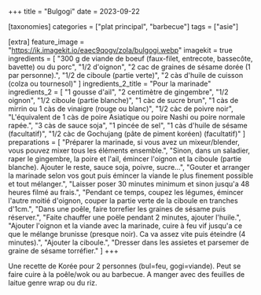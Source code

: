 +++
title = "Bulgogi"
date = 2023-09-22

[taxonomies]
categories = ["plat principal", "barbecue"]
tags = ["asie"]

[extra]
feature_image = "https://ik.imagekit.io/eaec9qogv/zola/bulgogi.webp"
imagekit = true
ingredients = [
  "300 g de viande de boeuf (faux-filet, entrecote, bassecôte, bavette) ou du porc",
  "1/2 d'oignon",
  "2 cac de graines de sésame dorée (1 par personne).",
  "1/2 de ciboule (partie verte)",
  "2 càs d'huile de cuisson (colza ou tournesol)"
]
ingredients_2_title = "Pour la marinade"
ingredients_2 = [
  "1 gousse d'ail",
  "2 centimètre de gingembre",
  "1/2 oignon",
  "1/2 ciboule (partie blanche)",
  "1 càc de sucre brun",
  "1 càs de mirrin ou 1 càs de vinaigre (rouge ou blanc)",
  "1/2 càc de poivre noir",
  "L'équivalent de 1 càs de poire Asiatique ou poire Nashi ou poire normale rapée.",
  "3 càs de sauce soja",
  "1 pincée de sel",
  "1 càs d'huile de sésame (facultatif)",
  "1/2 càc de Gochujang (pâte de piment koréen) (facultatif)"
]
preparations = [
  "Préparer la marinade, si vous avez un mixeur/blender, vous pouvez mixer tous les éléments ensemble.",
  "Sinon, dans un saladier, raper le gingembre, la poire et l'ail, émincer l'oignon et la ciboule (partie blanche). Ajouter le reste, sauce soja, poivre, sucre...",
  "Gouter et arranger la marinade selon vos gout puis émincer la viande le plus finement possible et tout mélanger.",
  "Laisser poser 30 minutes minimum et sinon jusqu'a 48 heures filmé au frais.",
  "Pendant ce temps, coupez les légumes, émincer l'autre moitié d'oignon, couper la partie verte de la ciboule en tranches d'1cm.",
  "Dans une poêle, faire torrefier les graines de sésame puis réserver.",
  "Faite chauffer une poële pendant 2 minutes, ajouter l'huile.",
  "Ajouter l'oignon et la viande avec la marinade, cuire à feu vif jusqu'a ce que le mélange brunisse (presque noir). Ca va assez vite puis éteindre (4 minutes).",
  "Ajouter la ciboule.",
  "Dresser dans les assietes et parsemer de graine de sésame torréfier."
]
+++

Une recette de Korée pour 2 personnes (bul=feu, gogi=viande). Peut se faire cuire à la poêle/wok ou au barbecue. A manger avec des feuilles de laitue genre wrap ou du riz.
